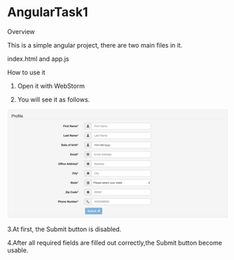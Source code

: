 # AngularTask1


Overview

This is a simple angular project, there are two main files in it.

index.html and app.js



How to use it

1.  Open it with WebStorm

2.  You will see it as follows.

![image](https://github.com/tinatangcs/AngularTask1/raw/master/screenshots/homepage.jpg)  

3.At first, the Submit button is disabled.

4.After all required fields are filled out correctly,the Submit button become usable. 




